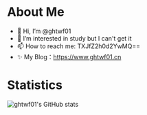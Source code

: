 # About Me
- 👋 Hi, I’m @ghtwf01
- 👀 I’m interested in study but I can't get it
- 📫 How to reach me: TXJfZ2h0d2YwMQ==
- ✨ My Blog：https://www.ghtwf01.cn

<!---
ghtwf01/ghtwf01 is a ✨ special ✨ repository because its `README.md` (this file) appears on your GitHub profile.
You can click the Preview link to take a look at your changes.
--->
# Statistics
![ghtwf01's GitHub stats](https://github-readme-stats.vercel.app/api?username=ghtwf01&show_icons=true)
